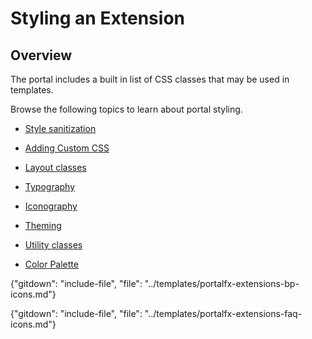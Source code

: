 
# Styling an Extension 

## Overview

The portal includes a built in list of CSS classes that may be used in templates.

Browse the following topics to learn about portal styling.

* [Style sanitization](top-style-guide-html-css-sanitization.md)

* [Adding Custom CSS](top-style-guide-custom-css.md)

* [Layout classes](top-style-guide-layout.md)

* [Typography](top-style-guide-typography.md)

* [Iconography](top-style-guide-iconography.md)

* [Theming](top-style-guide-theming.md)

* [Utility classes](top-style-guide-utility-classes.md)

* [Color Palette](top-style-guide-color-palette.md)


<!--
 gitdown": "include-file", "file": "../templates/portalfx-extensions-bp-style-guide.md"}
-->

{"gitdown": "include-file", "file": "../templates/portalfx-extensions-bp-icons.md"}

{"gitdown": "include-file", "file": "../templates/portalfx-extensions-faq-icons.md"}
<!--
gitdown": "include-file", "file": "../templates/portalfx-extensions-glossary-style-guide.md"}
-->